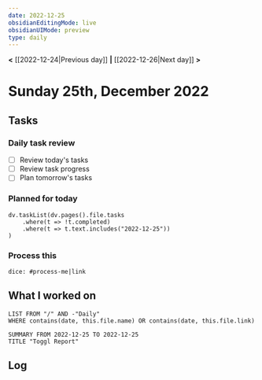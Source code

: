 ```yaml
---
date: 2022-12-25
obsidianEditingMode: live
obsidianUIMode: preview
type: daily
---
```


**<** [[2022-12-24|Previous day]] **|** [[2022-12-26|Next day]] **>**

# Sunday 25th, December 2022

## Tasks

### Daily task review
- [ ] Review today's tasks
- [ ] Review task progress
- [ ] Plan tomorrow's tasks

### Planned for today

```dataviewjs
dv.taskList(dv.pages().file.tasks
	.where(t => !t.completed)
	.where(t => t.text.includes("2022-12-25"))
)
```

### Process this
`dice: #process-me|link`

## What I worked on
```dataview
LIST FROM "/" AND -"Daily"
WHERE contains(date, this.file.name) OR contains(date, this.file.link)
```

```toggl
SUMMARY FROM 2022-12-25 TO 2022-12-25
TITLE "Toggl Report"
```

## Log
